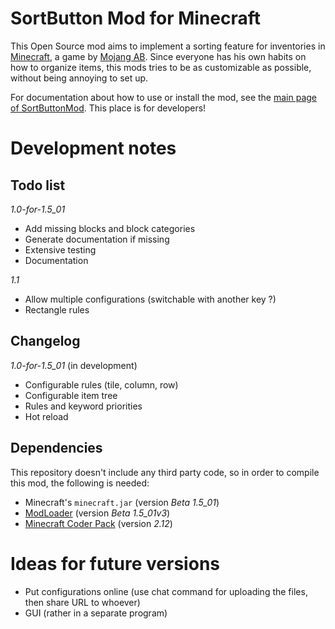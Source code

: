 # SortButton Mod for Minecraft

This Open Source mod aims to implement a sorting feature for inventories in [Minecraft][1], a game by [Mojang AB][2]. Since everyone has his own habits on how to organize items, this mods tries to be as customizable as possible, without being annoying to set up.

For documentation about how to use or install the mod, see the [main page of SortButtonMod][3]. This place is for developers!

# Development notes

## Todo list

*1.0-for-1.5_01*

* Add missing blocks and block categories
* Generate documentation if missing
* Extensive testing
* Documentation

*1.1*

* Allow multiple configurations (switchable with another key ?)
* Rectangle rules

## Changelog

*1.0-for-1.5_01* (in development)

* Configurable rules (tile, column, row)
* Configurable item tree
* Rules and keyword priorities
* Hot reload

## Dependencies

This repository doesn't include any third party code, so in order to compile this mod, the following is needed:

* Minecraft's `minecraft.jar` (version *Beta 1.5_01*)
* [ModLoader][4] (version *Beta 1.5_01v3*)
* [Minecraft Coder Pack][5] (version *2.12*)

[1]: http://www.minecraft.net/
[2]: http://mojang.com/
[3]: http://wan.ka.free.fr/?sortbutton
[4]: http://www.minecraftforum.net/viewtopic.php?t=80246
[5]: http://mcp.ocean-labs.de/index.php/MCP_Releases

# Ideas for future versions

* Put configurations online (use chat command for uploading the files, then share URL to whoever)
* GUI (rather in a separate program)